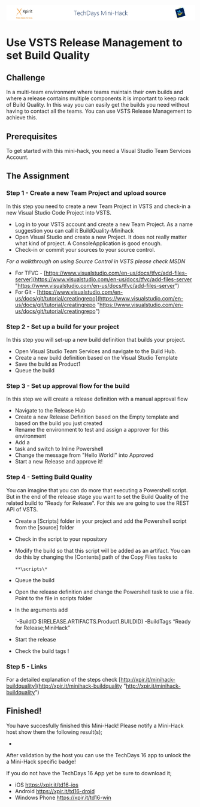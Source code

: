 ![Xpirit TechDays MiniHack Banner](../HackBanner-s.png)
# Use VSTS Release Management to set Build Quality #

## Challenge ##
In a multi-team environment where teams maintain their own builds and where a release contains multiple components it is important to keep rack of Build Quality. In this way you can easily get the builds you need without having to contact all the teams. You can use VSTS Release Management to achieve this.

## Prerequisites ##
To get started with this mini-hack, you need a Visual Studio Team Services Account. 

## The Assignment ##

### Step 1 - Create a new Team Project and upload source ###
In this step you need to create a new Team Project in VSTS and check-in a new Visual Studio Code Project into VSTS.

- Log in to your VSTS account and create a new Team Project. As a name suggestion you can call it BuildQuality-Minihack
- Open Visual Studio and create a new Project. It does not really matter what kind of project. A ConsoleApplication is good enough. 
- Check-in or commit your sources to your source control. 

*For a walkthrough on using Source Control in VSTS please check MSDN*

- For TFVC - [https://www.visualstudio.com/en-us/docs/tfvc/add-files-server](https://www.visualstudio.com/en-us/docs/tfvc/add-files-server "https://www.visualstudio.com/en-us/docs/tfvc/add-files-server")
- For Git - [https://www.visualstudio.com/en-us/docs/git/tutorial/creatingrepo](https://www.visualstudio.com/en-us/docs/git/tutorial/creatingrepo "https://www.visualstudio.com/en-us/docs/git/tutorial/creatingrepo")

### Step 2 - Set up a build for your project ###
In this step you will set-up a new build definition that builds your project.

- Open Visual Studio Team Services and navigate to the Build Hub. 
- Create a new build definition based on the Visual Studio Template
- Save the build as Product1
- Queue the build

### Step 3 - Set up approval flow for the build ###
In this step we will create a release definition with a manual approval flow

- Navigate to the Release Hub
- Create a new Release Definition based on the Empty template and based on the build you just created 
- Rename the environment to test and assign a approver for this environment
- Add a 
-  task and switch to Inline Powershell
- Change the message from "Hello World!" into Approved
- Start a new Release and approve it!

### Step 4 - Setting Build Quality ###
You can imagine that you can do more that executing a Powershell script. But in the end of the release stage you want to set the Build Quality of the related build to "Ready for Release". For this we are going to use the REST API of VSTS.

- Create a [Scripts] folder in your project and add the Powershell script from the [source] folder 
- Check in the script to your repository
- Modify the build so that this script will be added as an artifact. You can do this by changing the [Contents] path of the Copy Files tasks to 
    
    `**\scripts\*`
- Queue the build
- Open the release definition and change the Powershell task to use a file. Point to the file in scripts folder
- In the arguments add

    `-BuildID $(RELEASE.ARTIFACTS.Product1.BUILDID) -BuildTags “Ready for Release;MiniHack”

- Start the release
- Check the build tags !

### Step 5 - Links ###
For a detailed explanation of the steps check [http://xpir.it/minihack-buildquality](http://xpir.it/minihack-buildquality "http://xpir.it/minihack-buildquality")

## Finished! ##
You have succesfully finished this Mini-Hack! Please notify a Mini-Hack host show them the following result(s);

- 

After validation by the host you can use the TechDays 16 app to unlock the a Mini-Hack specific badge!

If you do not have the TechDays 16 App yet be sure to download it;
- iOS <https://xpir.it/td16-ios>
- Android <https://xpir.it/td16-droid>
- Windows Phone <https://xpir.it/td16-win>
